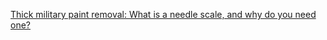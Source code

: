 [Thick military paint removal: What is a needle scale, and why do you need one?](https://youtu.be/0F8f4h9LlpY)
